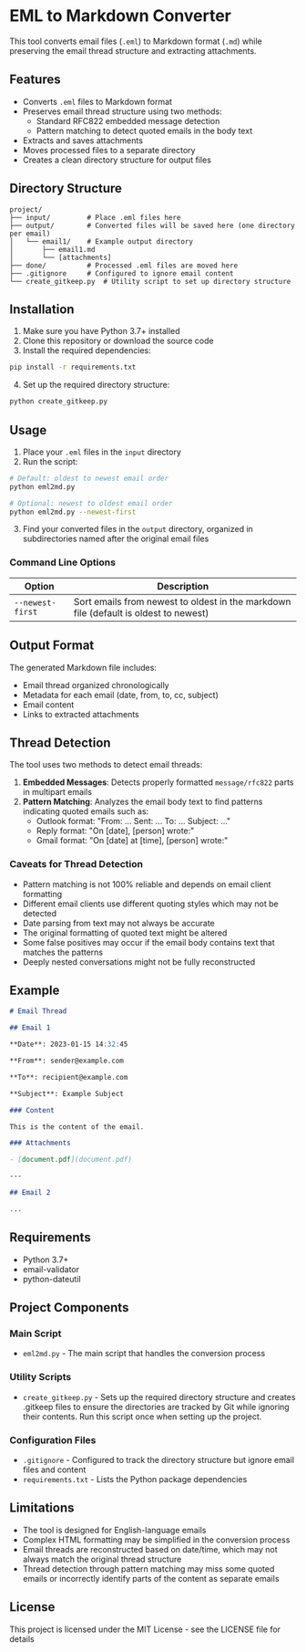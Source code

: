 # EML to Markdown Converter

This tool converts email files (`.eml`) to Markdown format (`.md`) while preserving the email thread structure and extracting attachments.

## Features

- Converts `.eml` files to Markdown format
- Preserves email thread structure using two methods:
  - Standard RFC822 embedded message detection
  - Pattern matching to detect quoted emails in the body text
- Extracts and saves attachments
- Moves processed files to a separate directory
- Creates a clean directory structure for output files

## Directory Structure

```
project/
├── input/         # Place .eml files here
├── output/        # Converted files will be saved here (one directory per email)
│   └── email1/    # Example output directory
│       ├── email1.md
│       └── [attachments]
├── done/          # Processed .eml files are moved here
├── .gitignore     # Configured to ignore email content
└── create_gitkeep.py  # Utility script to set up directory structure
```

## Installation

1. Make sure you have Python 3.7+ installed
2. Clone this repository or download the source code
3. Install the required dependencies:

```bash
pip install -r requirements.txt
```

4. Set up the required directory structure:

```bash
python create_gitkeep.py
```

## Usage

1. Place your `.eml` files in the `input` directory
2. Run the script:

```bash
# Default: oldest to newest email order
python eml2md.py

# Optional: newest to oldest email order
python eml2md.py --newest-first
```

3. Find your converted files in the `output` directory, organized in subdirectories named after the original email files

### Command Line Options

| Option | Description |
|--------|-------------|
| `--newest-first` | Sort emails from newest to oldest in the markdown file (default is oldest to newest) |

## Output Format

The generated Markdown file includes:

- Email thread organized chronologically
- Metadata for each email (date, from, to, cc, subject)
- Email content
- Links to extracted attachments

## Thread Detection

The tool uses two methods to detect email threads:

1. **Embedded Messages**: Detects properly formatted `message/rfc822` parts in multipart emails
2. **Pattern Matching**: Analyzes the email body text to find patterns indicating quoted emails such as:
   - Outlook format: "From: ... Sent: ... To: ... Subject: ..."
   - Reply format: "On [date], [person] wrote:"
   - Gmail format: "On [date] at [time], [person] wrote:"

### Caveats for Thread Detection

- Pattern matching is not 100% reliable and depends on email client formatting
- Different email clients use different quoting styles which may not be detected
- Date parsing from text may not always be accurate
- The original formatting of quoted text might be altered
- Some false positives may occur if the email body contains text that matches the patterns
- Deeply nested conversations might not be fully reconstructed

## Example

```markdown
# Email Thread

## Email 1

**Date**: 2023-01-15 14:32:45

**From**: sender@example.com

**To**: recipient@example.com

**Subject**: Example Subject

### Content

This is the content of the email.

### Attachments

- [document.pdf](document.pdf)

---

## Email 2

...
```

## Requirements

- Python 3.7+
- email-validator
- python-dateutil

## Project Components

### Main Script

- `eml2md.py` - The main script that handles the conversion process

### Utility Scripts

- `create_gitkeep.py` - Sets up the required directory structure and creates .gitkeep files to ensure the directories are tracked by Git while ignoring their contents. Run this script once when setting up the project.

### Configuration Files

- `.gitignore` - Configured to track the directory structure but ignore email files and content
- `requirements.txt` - Lists the Python package dependencies

## Limitations

- The tool is designed for English-language emails
- Complex HTML formatting may be simplified in the conversion process
- Email threads are reconstructed based on date/time, which may not always match the original thread structure
- Thread detection through pattern matching may miss some quoted emails or incorrectly identify parts of the content as separate emails

## License

This project is licensed under the MIT License - see the LICENSE file for details